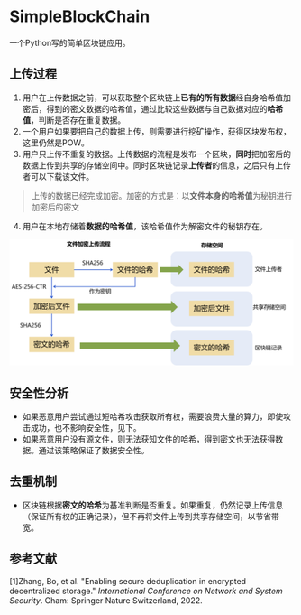 # SimpleBlockChain
一个Python写的简单区块链应用。

## 上传过程
1. 用户在上传数据之前，可以获取整个区块链上**已有的所有数据**经自身哈希值加密后，得到的密文数据的哈希值，通过比较这些数据与自己数据对应的**哈希值**，判断是否存在重复数据。
2. 一个用户如果要把自己的数据上传，则需要进行挖矿操作，获得区块发布权，这里仍然是POW。
3. 用户只上传不重复的数据。上传数据的流程是发布一个区块，**同时**把加密后的数据上传到共享的存储空间中。同时区块链记录**上传者**的信息，之后只有上传者可以下载该文件。

> 上传的数据已经完成加密。加密的方式是：以**文件本身的哈希值**为秘钥进行加密后的密文

4. 用户在本地存储着**数据的哈希值**，该哈希值作为解密文件的秘钥存在。

<img src="./images/1.png" alt="picture" style="zoom:50%;" />

## 安全性分析

- 如果恶意用户尝试通过短哈希攻击获取所有权，需要浪费大量的算力，即使攻击成功，也不影响安全性，见下。
- 如果恶意用户没有源文件，则无法获知文件的哈希，得到密文也无法获得数据。通过该策略保证了数据安全性。

## 去重机制

- 区块链根据**密文的哈希**为基准判断是否重复。如果重复，仍然记录上传信息（保证所有权的正确记录），但不再将文件上传到共享存储空间，以节省带宽。

## 参考文献

[1]Zhang, Bo, et al. "Enabling secure deduplication in encrypted decentralized storage." *International Conference on Network and System Security*. Cham: Springer Nature Switzerland, 2022.
